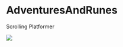 # AdventuresAndRunes
Scrolling Platformer

![](https://repository-images.githubusercontent.com/340653379/9c06a500-7393-11eb-9e70-6d9c9c8e9bae)
